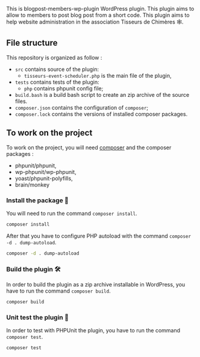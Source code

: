 This is blogpost-members-wp-plugin WordPress plugin. This plugin aims to allow to members to post blog post from a short code. 
This plugin aims to help website administration in the association Tisseurs de Chimères 🕸️.


## File structure

This repository is organized as follow :

 - `src` contains source of the plugin:
   - `tisseurs-event-scheduler.php` is the main file of the plugin,
 - `tests` contains tests of the plugin:
   - `php` contains phpunit config file; 
 - `build.bash` is a build bash script to create an zip archive of the source files.
 - `composer.json` contains the configuration of `composer`;
 - `composer.lock` contains the versions of installed composer packages.

## To work on the project

To work on the project, you will need [composer](https://getcomposer.org/) and the composer packages : 

- phpunit/phpunit,
- wp-phpunit/wp-phpunit,
- yoast/phpunit-polyfills,
- brain/monkey

### Install the package 🚚

You will need to run the command `composer install`.

```bash
composer install
```

After that you have to configure PHP autoload with the command `composer -d . dump-autoload`.

```bash
composer -d . dump-autoload
```

### Build the plugin 🛠️

In order to build the plugin as a zip archive installable in WordPress, you have to run the command `composer build`.

```bash
composer build
```

### Unit test the plugin 🧪

In order to test with PHPUnit the plugin, you have to run the command `composer test`.

```bash
composer test
```